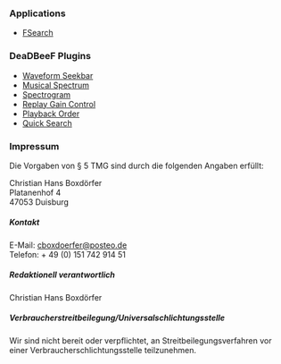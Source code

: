### Applications
* [FSearch](https://cboxdoerfer.github.io/fsearch)

### DeaDBeeF Plugins
* [Waveform Seekbar](https://cboxdoerfer.github.io//ddb_waveform_seekbar/)
* [Musical Spectrum](https://cboxdoerfer.github.io//ddb_musical_spectrum/)
* [Spectrogram](https://cboxdoerfer.github.io//ddb_spectrogram/)
* [Replay Gain Control](https://cboxdoerfer.github.io//ddb_replaygain_control/)
* [Playback Order](https://cboxdoerfer.github.io//ddb_playback_order/)
* [Quick Search](https://cboxdoerfer.github.io//ddb_quick_search/)

### Impressum

Die Vorgaben von § 5 TMG sind durch die folgenden Angaben erfüllt:

Christian Hans Boxdörfer  
Platanenhof 4  
47053 Duisburg

##### Kontakt

E-Mail: cboxdoerfer@posteo.de  
Telefon: + 49 (0) 151 742 914 51

##### Redaktionell verantwortlich

Christian Hans Boxdörfer

##### Verbraucherstreitbeilegung/Universalschlichtungsstelle

Wir sind nicht bereit oder verpflichtet, an Streitbeilegungsverfahren vor einer Verbraucherschlichtungsstelle teilzunehmen.
